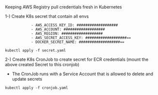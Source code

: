 Keeping AWS Registry pull credentials fresh in Kubernetes

1-) Create K8s secret that contain all envs 
```shell
            - AWS_ACCESS_KEY_ID: ###################
            - AWS_ACCOUNT: ###################
            - AWS_REGION: ###################
            - AWS_SECRET_ACCESS_KEY: ###################==
            - DOCKER_SECRET_NAME: ###################==
```
```shell
kubectl apply -f secret.yaml
```    
2-) Create K8s CronJob to create secret for ECR credentials (mount the above created Secret to this cronjob)
   - The CronJob runs with a Service Account that is allowed to delete and update secrets
```shell
kubectl apply -f cronjob.yaml
```       
